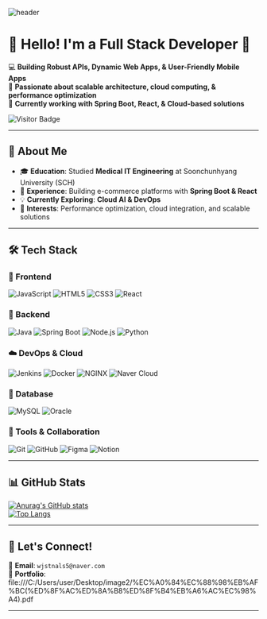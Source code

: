<!-- 헤더 -->
![header](https://capsule-render.vercel.app/api?type=soft&color=FFB6C1,FFC0CB,F4A7B9&height=250&section=header&text=Welcome!💖&fontColor=ffffff&fontSize=50&animation=fadeIn&fontAlignY=40)

<div>
  
# 🌸 **Hello! I'm a Full Stack Developer** 🌸  
💻 **Building Robust APIs, Dynamic Web Apps, & User-Friendly Mobile Apps**  
🚀 **Passionate about scalable architecture, cloud computing, & performance optimization**  
🎯 **Currently working with Spring Boot, React, & Cloud-based solutions**  

![Visitor Badge](https://komarev.com/ghpvc/?username=ssummini&color=ff69b4)  

</div>

---

## 📌 **About Me**  
- 🎓 **Education**: Studied **Medical IT Engineering** at Soonchunhyang University (SCH)
- 💼 **Experience**: Building e-commerce platforms with **Spring Boot & React**  
- 💡 **Currently Exploring**: **Cloud AI & DevOps**  
- 🌟 **Interests**: Performance optimization, cloud integration, and scalable solutions  

---

## 🛠️ **Tech Stack**

### **🌟 Frontend**
![JavaScript](https://img.shields.io/badge/JAVASCRIPT-F7DF1E?style=flat-square&logo=JAVASCRIPT&logoColor=white)
![HTML5](https://img.shields.io/badge/HTML5-E34F26?style=flat-square&logo=HTML5&logoColor=white)
![CSS3](https://img.shields.io/badge/CSS3-1572B6?style=flat-square&logo=CSS3&logoColor=white)
![React](https://img.shields.io/badge/REACT-61DAFB?style=flat-square&logo=REACT&logoColor=white)

### **🚀 Backend**
![Java](https://img.shields.io/badge/JAVA-007396?style=flat-square&logo=JAVA&logoColor=white)
![Spring Boot](https://img.shields.io/badge/SPRINGBOOT-6DB33F?style=flat-square&logo=Spring%20Boot&logoColor=white)
![Node.js](https://img.shields.io/badge/NODE.JS-5FA04E?style=flat-square&logo=NODE.JS&logoColor=white)
![Python](https://img.shields.io/badge/PYTHON-3776AB?style=flat-square&logo=PYTHON&logoColor=white)

### **☁️ DevOps & Cloud**
![Jenkins](https://img.shields.io/badge/JENKINS-D24939?style=flat-square&logo=JENKINS&logoColor=white)
![Docker](https://img.shields.io/badge/DOCKER-2496ED?style=flat-square&logo=DOCKER&logoColor=white)
![NGINX](https://img.shields.io/badge/NGINX-009639?style=flat-square&logo=NGINX&logoColor=white)
![Naver Cloud](https://img.shields.io/badge/NAVER%20CLOUD-22B14C?style=flat-square&logo=naver&logoColor=white)

### **📂 Database**
![MySQL](https://img.shields.io/badge/MYSQL-4479A1?style=flat-square&logo=MYSQL&logoColor=white)
![Oracle](https://img.shields.io/badge/ORACLE-F80000?style=flat-square&logo=ORACLE&logoColor=white)

### **🔧 Tools & Collaboration**
![Git](https://img.shields.io/badge/GIT-F05032?style=flat-square&logo=GIT&logoColor=white)
![GitHub](https://img.shields.io/badge/GITHUB-181717?style=flat-square&logo=GITHUB&logoColor=white)
![Figma](https://img.shields.io/badge/FIGMA-F24E1E?style=flat-square&logo=FIGMA&logoColor=white)
![Notion](https://img.shields.io/badge/NOTION-000000?style=flat-square&logo=NOTION&logoColor=white)

---

## 📊 **GitHub Stats**

<div>
  
[![Anurag's GitHub stats](https://github-readme-stats.vercel.app/api?username=ssummini&show_icons=true&theme=tokyonight&hide_border=true)](https://github.com/anuraghazra/github-readme-stats)  
[![Top Langs](https://github-readme-stats.vercel.app/api/top-langs/?username=ssummini&layout=compact&theme=tokyonight&hide_border=true)](https://github.com/anuraghazra/github-readme-stats)

</div>

---

## 🚀 **Let's Connect!**
💌 **Email**: `wjstnals5@naver.com`  
🔗 **Portfolio**: file:///C:/Users/user/Desktop/image2/%EC%A0%84%EC%88%98%EB%AF%BC(%ED%8F%AC%ED%8A%B8%ED%8F%B4%EB%A6%AC%EC%98%A4).pdf 

---

<!--
🎀 Customized & Designed by [Your GitHub ID]  
-->
